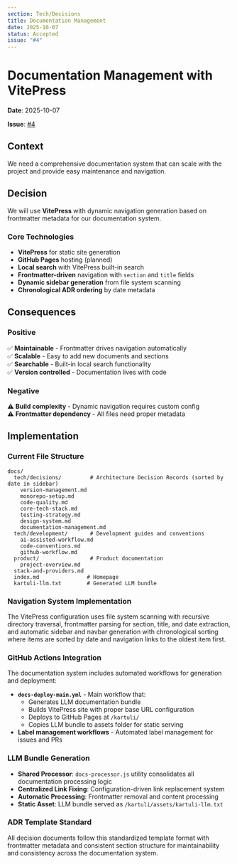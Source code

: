```yaml
---
section: Tech/Decisions
title: Documentation Management
date: 2025-10-07
status: Accepted
issue: "#4"
---
```


# Documentation Management with VitePress

**Date**: 2025-10-07

**Issue**: [#4](https://github.com/rocescoca/kartuli/issues/4)

## Context

We need a comprehensive documentation system that can scale with the project and provide easy maintenance and navigation.

## Decision

We will use **VitePress** with dynamic navigation generation based on frontmatter metadata for our documentation system.

### Core Technologies
- **VitePress** for static site generation
- **GitHub Pages** hosting (planned)
- **Local search** with VitePress built-in search
- **Frontmatter-driven** navigation with `section` and `title` fields
- **Dynamic sidebar generation** from file system scanning
- **Chronological ADR ordering** by date metadata

## Consequences

### Positive
✅ **Maintainable** - Frontmatter drives navigation automatically  
✅ **Scalable** - Easy to add new documents and sections  
✅ **Searchable** - Built-in local search functionality  
✅ **Version controlled** - Documentation lives with code  

### Negative
⚠️ **Build complexity** - Dynamic navigation requires custom config  
⚠️ **Frontmatter dependency** - All files need proper metadata  

## Implementation

### Current File Structure
```
docs/
  tech/decisions/         # Architecture Decision Records (sorted by date in sidebar)
    version-management.md
    monorepo-setup.md
    code-quality.md
    core-tech-stack.md
    testing-strategy.md
    design-system.md
    documentation-management.md
  tech/development/       # Development guides and conventions
    ai-assisted-workflow.md
    code-conventions.md
    github-workflow.md
  product/                # Product documentation
    project-overview.md
  stack-and-providers.md
  index.md               # Homepage
  kartuli-llm.txt        # Generated LLM bundle
```

### Navigation System Implementation
The VitePress configuration uses file system scanning with recursive directory traversal, frontmatter parsing for section, title, and date extraction, and automatic sidebar and navbar generation with chronological sorting where items are sorted by date and navigation links to the oldest item first.

### GitHub Actions Integration
The documentation system includes automated workflows for generation and deployment:

- **`docs-deploy-main.yml`** - Main workflow that:
  - Generates LLM documentation bundle
  - Builds VitePress site with proper base URL configuration
  - Deploys to GitHub Pages at `/kartuli/`
  - Copies LLM bundle to assets folder for static serving
- **Label management workflows** - Automated label management for issues and PRs

### LLM Bundle Generation
- **Shared Processor**: `docs-processor.js` utility consolidates all documentation processing logic
- **Centralized Link Fixing**: Configuration-driven link replacement system
- **Automatic Processing**: Frontmatter removal and content processing
- **Static Asset**: LLM bundle served as `/kartuli/assets/kartuli-llm.txt`

### ADR Template Standard
All decision documents follow this standardized template format with frontmatter metadata and consistent section structure for maintainability and consistency across the documentation system.
